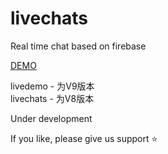 # livechats

Real time chat based on firebase   

[DEMO](http://wushijiang.cn/liveChats/#/)  

livedemo - 为V9版本  
livechats - 为V8版本

Under development 

If you like, please give us support ⭐  
